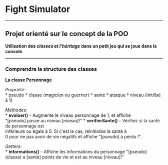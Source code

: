 # Fight Simulator


---------------------------------------------------------------


## Projet orienté sur le concept de la POO

__Utilisation des *classes* et *l'héritage* dans un petit jeu qui se joue dans la console__

------------------

### Comprendre la structure des classes


__La classe Personnage__

  *Propriété:*  
    * pseudo
    * classe (magicien ou guerrier)
    * santé
    * attaque
    * niveau (initilisé à 1)

  *Méthodes:*  
    * __evoluer()__ - Augmente le niveau personnage de 1, et affiche  
    "[pseudo] passe au niveau [niveau]!"
    * __verifierSante()__ - Vérifiez si la santé du personnage est  
    inférieure ou égale à 0. Si c'est le cas, réinitialise la santé à  
    0 pour ne pas avoir de vie négatifs et affiche "[pseudo] à perdu !".

  *Getters:*  
    * __informations()__ - Affiche les informations du personnage "[pseudo]  
    (classe) a [sante] points de vie et est au niveau [niveau]!"